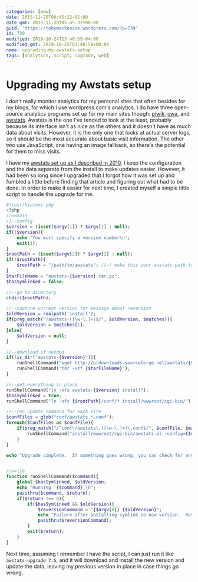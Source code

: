 ```yaml
---
categories: [www]
date: 2015-11-20T00:45:32-05:00
date_gmt: 2015-11-20T05:45:32+00:00
guid: 'https://tobymackenzie.wordpress.com/?p=739'
id: 739
modified: 2019-10-24T23:48:59-04:00
modified_gmt: 2019-10-25T03:48:59+00:00
name: upgrading-my-awstats-setup
tags: [analytics, script, upgrade, web]
---
```


Upgrading my Awstats setup
==========================

I don't really monitor analytics for my personal sites that often besides for my blogs, for which I use wordpress.com's analytics.  I do have three open-source analytics programs set up for my main sites though:  [piwik](http://piwik.org/), [owa](http://www.openwebanalytics.com/), and [awstats](http://awstats.org/).  Awstats is the one I've tended to look at the least, probably because its interface isn't as nice as the others and it doesn't have as much data about visits.  However, it is the only one that looks at actual server logs, so it should be the most accurate about basic visit information.  The other two use JavaScript, one having an image fallback, so there's the potential for them to miss visits.

I have my [awstats set up as I described in 2010](/content/2010/01/26/awstats.md).  I keep the configuration and the data separate from the install to make updates easier.  However, it had been so long since I upgraded that I forgot how it was set up and fumbled a little before finding that article and figuring out what had to be done.  In order to make it easier for next time, I created myself a simple little script to handle the upgrade for me:

<!--more-->

``` php
#!/usr/bin/env php
<?php
//==main
//--config
$version = (isset($argv[1]) ? $argv[1] : null);
if(!$version){
	echo 'You must specify a version number\n';
	exit(1);
}
$rootPath = (isset($argv[2]) ? $argv[2] : null);
if(!$rootPath){
	$rootPath = "/path/to/awstats"; //-! make this your awstats path to make things easier
}
$tarFileName = "awstats-{$version}.tar.gz";
$hasSymlinked = false;

//--go to directory
chdir($rootPath);

//--capture current version for message about reversion
$oldVersion = realpath('install');
if(preg_match("/awstats-([\w-\.]+)$/", $oldVersion, $matches)){
	$oldVersion = $matches[1];
}else{
	$oldVersion = null;
}

//--download if needed
if(!is_dir("awstats-{$version}")){
	runShellCommand("wget http://prdownloads.sourceforge.net/awstats/{$tarFileName}");
	runShellCommand("tar -xzf {$tarFileName}");
}

//--get everything in place
runShellCommand("ln -nfs awstats-{$version} install");
$hasSymlinked = true;
runShellCommand("ln -nfs {$rootPath}/conf/* install/wwwroot/cgi-bin/");

//--run update command for each site
$confFiles = glob("conf/awstats.*.conf");
foreach($confFiles as $confFile){
	if(preg_match("/^conf\/awstats\.([\w-\.]+)\.conf$/", $confFile, $matches) && $matches[1] !== 'global'){
		runShellCommand("install/wwwroot/cgi-bin/awstats.pl -config={$matches[1]} -update");
	}
}

echo "Upgrade complete.  If something goes wrong, you can check for any changes to the upgrade procedures at http://www.awstats.org/docs/awstats_upgrade.html.  If this doesn't help, the previous version can be reinstalled by running `{$argv[0]} " . ($oldVersion ?: 'old-version') . "`\n";


//==lib
function runShellCommand($command){
	global $hasSymlinked, $oldVersion;
	echo "Running `{$command}`\n";
	passthru($command, $return);
	if($return !== 0){
		if($hasSymlinked && $oldVersion){
			$reversionCommand = "{$argv[0]} {$oldVersion}";
			echo "Failure after installing symlink to new version.  Reverting to old version.  Running `{$reversionCommand}`\n";
			passthru($reversionCommand);
		}
		exit($return);
	}
}
```

Next time, assuming I remember I have the script, I can just run it like `awstats-upgrade 7.5`, and it will download and install the new version and update the data, leaving my previous version in place in case things go wrong.

